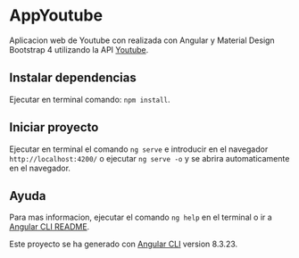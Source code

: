 # AppYoutube

Aplicacion web de Youtube con realizada con Angular y Material Design Bootstrap 4 utilizando la API [Youtube](https://developers.google.com/youtube/v3).

## Instalar dependencias
Ejecutar en terminal comando: `npm install`.

## Iniciar proyecto
Ejecutar en terminal el comando `ng serve` e introducir en el navegador `http://localhost:4200/` o ejecutar `ng serve -o` y se abrira automaticamente en el navegador.

## Ayuda
Para mas informacion, ejecutar el comando `ng help` en el terminal o ir a [Angular CLI README](https://github.com/angular/angular-cli/blob/master/README.md).

Este proyecto se ha generado con [Angular CLI](https://github.com/angular/angular-cli) version 8.3.23.
